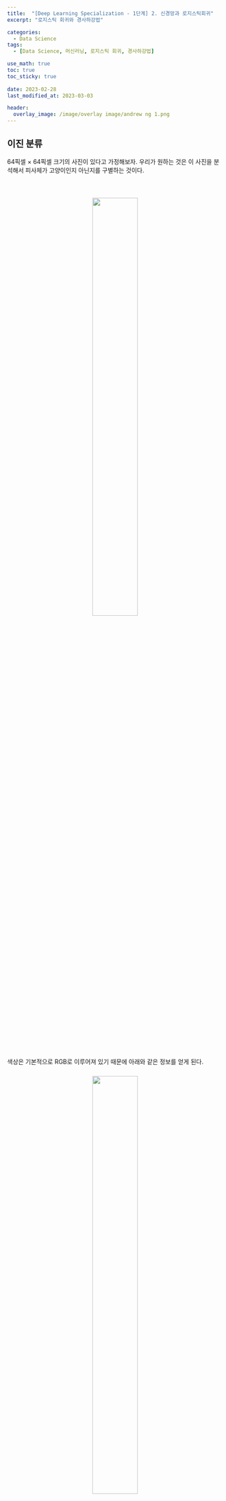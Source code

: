 ```yaml
---
title:  "[Deep Learning Specialization - 1단계] 2. 신경망과 로지스틱회귀"
excerpt: "로지스틱 회귀와 경사하강법"

categories:
  - Data Science
tags:
  - [Data Science, 머신러닝, 로지스틱 회귀, 경사하강법]

use_math: true
toc: true
toc_sticky: true
 
date: 2023-02-28
last_modified_at: 2023-03-03

header:
  overlay_image: /image/overlay image/andrew ng 1.png
---
```


## 이진 분류
64픽셀 $\times$ 64픽셀 크기의 사진이 있다고 가정해보자. 우리가 원하는 것은 이 사진을 분석해서 피사체가 고양이인지 아닌지를 구별하는 것이다.

<br/>
<figure style="display:block; text-align:center;">
  <img src="/image/Deep Learning Specialization/고양이사진.jpg"
       style="width: 50%; height: auto; margin:10px">
</figure>
<br/>

색상은 기본적으로 RGB로 이루어져 있기 때문에 아래와 같은 정보를 얻게 된다.
<br/>
<figure style="display:block; text-align:center;">
  <img src="/image/Deep Learning Specialization/고양이사진 RGB 분석.jpg"
       style="width: 50%; height: auto; margin:10px">
  <figcaption style="text-align:center; font-size:14px; color:#808080">
    64픽셀을 전부 나타내지 않고 간소화하였다.
  </figcaption>
</figure>
<br/>

이를 '특성벡터'로 변환해야 분석에 사용할 수 있다. 특성벡터는 말 그대로 특성을 담고있는 벡터를 의미한다.

$$x=\begin{bmatrix}255\\231\\...\\...\\255\\134 \end{bmatrix}$$

특성벡터의 차원(dimension)을 확인하는 것은 중요하다. 3개의 색상이 각각 64 $\times$ 64 의 픽셀을 가지고 있으므로 아래와 같이 계산할 수 있다.

$$n = n_x = 64 \times 64 \times 3 = 12288$$

앞으로 $n_x$는 벡터 $x$의 차원을 표현하는 것으로 약속한다.

특성벡터($x$)와 결과($y$)의 조합인 $(x, y)$ 는 다음과 같은 조건을 따른다.
- $x \in R^{n_x}$ (n차원 벡터 집합)
- $y \in \{0, 1\}$

m개의 훈련 데이터가 있다고 하면 다음과 같이 표현된다.

$$ \{(x^{(1)}, y^{(1)}), (x^{(2)}, y^{(2)}), ... , (x^{(m)}, y^{(m)})\} $$

여기서 m개의 특성벡터만을 모아 표현할 수도 있다.

$$X = \begin{bmatrix}
| & | & & |\\ 
x^{(1)} & x^{(2)} & \cdots & x^{(m)}\\
| & | & & |
\end{bmatrix}$$

행렬 X의 모양은(`X.shape`) $(n_x, m)$이다. 벡터 m개를 모아두었고, 각각의 벡터가 $n_x$차원을 가지기 때문이다.

결과인 y도 행렬로 표현할 수 있다.

$$ Y=\begin{bmatrix}y^{(1)}&y^{(2)}&...&y^{(m)}\end{bmatrix} $$

모양은 X와 비슷하지만 실제로는 완전히 다르다. `Y.shape`의 값은 $(1, m)$이다.

<br/>

## 로지스틱 회귀
로지스틱 회귀는 특성벡터 x가 주어졌을 떄 우리는 결과 y를 알고 싶다. 더 자세하게는 그 그림에 찍힌 것이 진짜 고양이인 확률을 알고 싶은 것이다. 식으로 표현하면 아래와 같다.

$$ \hat{y} = P(y=1|x)$$

일종의 조건부 확률이다. 

x를 이용해 y를 도출하는 과정에서는 다양한 매개변수가 필요하다. w와 b가 그 역할을 해준다.

$w \in R^{n_x}$   
$b \in R$

w는 벡터이고 b는 실수이다. 결과 값을 구하는 과정을 w, x, b를 이용해 선형회귀처럼 식을 써보면 아래와 같다.

$$\hat{y} = w^Tx + b$$

그러나 앞서 다른 강의에서 살펴보았듯이, 선형회귀는 확률을 예측하는 데 적합하지 않다. 확률은 0과 1 사이의 값이어야 하지만, 선형회귀의 결과는 0보다 작을 수도 있고, 1보다 클 수도 있기 때문이다.

그래서 우리는 로지스틱 회귀를 사용한다. 로지스틱 회귀는 시그모이드 함수를 이용해 선형회귀의 결과를 0과 1 사이로 fitting하는 것이라고 생각하면 편하다. 시그모이드 함수는 아래처럼 생겼다.
<br/>
<figure style="display:block; text-align:center;">
  <img src="/image/Deep Learning Specialization/sigmoid 함수.png"
       style="width: 80%; height: auto; margin:10px">
  <figcaption style="text-align:center; font-size:14px; color:#808080">
    Sigmoid 함수 (출처: 위키백과)
  </figcaption>
</figure>
<br/>

보다시피 시그모이드 함수는 모든 함숫값이 0과 1 사이에 위치한다. 어떠한 값을 집어넣어도 0과 1사이의 결과 값이 주어진다.

앞선 식을 시그모이드 함수에 적용하면 다음과 같다.

$$\hat{y} = \sigma(w^Tx + b)$$

시그모이드 함수식은 이렇게 생겼다.

$$\sigma(z) = \frac{1}{1+e^{-z}}$$

z가 매우 커지면 $e^{-z}$는 0에 가까워지고, 함숫값은 1에 가까워진다. 반대로 z가 매우 작아지면 $e^{-z}$는 매우 커지고, 함숫값은 0에 가까워진다.

<br/>

## 손실함수와 비용함수
로지스틱 회귀는 말 그대로 '예측'이다. 우리는 예측이 실제와 차이가 없도록 각 특성벡터들에 대해 실제 결과와 예측값의 차이를 줄이고 싶다.

손실함수(loss function)은 하나의 특성벡터에 대해 결과와의 차이를 파악하는 함수이다. '로지스틱 회귀에서' 손실 함수는 다음과 같이 정의한다.

$$ L(\hat{y}, y) = -(y\log{}{\hat{y}} + (1-y)\log{}{(1-\hat{y})}) $$

y가 1이면, 손실함수는 $ L(\hat{y}, y) = -\log{}{\hat{y}} $ 가 되고, $\hat{y}$ 가 증가해야 손실이 줄어든다.    
반대로 y가 0이면 손실함수는 $ L(\hat{y}, y) = -\log{}{(1-\hat{y})} $ 가 되고, $\hat{y}$ 가 감소해야 손실이 줄어든다.    

손실함수가 하나의 특성벡터에 대해 손실을 파악한다면, 비용함수(cost function)는 전체 행렬에 대한 차이를 파악한다.

$$\displaystyle J(w, b) = \frac{1}{m} \sum_{i=1}^{m}{L(\hat{y}^{(i)}, y^{(i)})} = -\frac{1}{m} \sum_{i=1}^{m}{[y^{(i)}\log{}{\hat{y}^{(i)}} + (1-y^{(i)})\log{}{(1-\hat{y}^{(i)})}]} $$

비용함수가 가진 변수에 주목하자. 핵심은 손실함수를 최소화하는 w와 b를 찾는 것이다.

<br/>

## 경사하강법
경사하강법은 비용함수를 최소화하는 매개변수 w, b를 찾는 과정이다. 함수로 만들어진 면 위의 임의의 한 점에서 최솟값을 향해 하강한다고 하여 경사하강법이라는 이름이 붙었다.
<br/>
<figure style="display:block; text-align:center;">
  <img src="/image/Deep Learning Specialization/경사하강법.jpg"
       style="width: 50%; height: auto; margin:10px">
</figure>
<br/>

위의 그림에서 면 위에 있는 점의 함숫값이 $J(w, b)$ 이다. 우리는 면 위에서 임의로 점을 하나 선택한 뒤, 가장 낮은 곳을 향해 빠르게 내려올 것이다. 비용함수를 최소화하고 싶기 때문이다.

어떻게 가장 빠르게 하산할 수 있는 방법을 찾을까? 바로 기울기를 활용하면 된다. 우리는 기울기를 활용해 w와 b를 변경함으로써 최적의 값을 찾는다.

가장 간단하게 살펴보자. 다음과 같은 w에 대한 아래로 볼록한 함수가 있다.
<br/>
<figure style="display:block; text-align:center;">
  <img src="/image/Deep Learning Specialization/w에 대한 아래로 볼록한 함수.jpg"
       style="width: 50%; height: auto; margin:10px">
</figure>
<br/>

만약 우리가 잡은 점이 최저점의 오른쪽에 있다면, 그 점에서의 기울기는 양수가 될 것이다. 기울기가 양수라면, 왼쪽으로 내려오면 된다.
반대로 우리가 잡은 점이 최저점의 왼쪽에 있다면, 그 점에서의 기울기는 음수이다. 그럼 기울기가 음수가 아닐때까지(0이 될 때까지) w를 증가시키면 된다.

위에서 살펴본 과정은 다음 식처럼 나타낼 수 있다. 아래의 식을 w가 더 이상 변하지 않을 떄까지 반복한다.

$$ w = w -\alpha\frac{dJ(w)}{dw}$$

$\alpha$ 는 학습률(learning rate)를 의미한다. 학습률이 클수록 더 빠르게 w가 변화할 것이라고 생각할 수 있다. $\frac{dJ(w)}{dw}$ 는 고등학교에서 살펴본 바로 그 미분계수이다. 여기서는 함수의 변수가 하나지만, 실제 비용함수는 w, b 두 개의 변수를 가진다. 그래서 미분계수도 '편미분계수'을 활용해야 한다.

$$ w = w -\alpha\frac{dJ(w, b)}{dw}$$

$$ b = b -\alpha\frac{dJ(w, b)}{db}$$

엄밀하게는 편미분계수를 표현할 때 $\partial$ 을 활용해야하지만, 큰 상관은 없다.

> cf. 손실함수 더 알아보기    
로지스틱 회귀에서 사용하는 손실함수는 일반적으로 사용하는 손실함수와는 다르다. 일반적인 손실함수는 아래와 같다.   $$ L(\hat{y}, y) = \frac{1}{2}(\hat{y} - y)^2 $$
그러나 이는 최적값 1개를 찾아야 하는 로지스틱 회귀에는 부적절하다. 지역 최적값이 전역최적값이 아닐 수 있기 때문이다([추가 설명 링크](https://hyun3246.github.io/data%20science/MIT-%EB%8D%B0%EC%9D%B4%ED%84%B0-%EC%82%AC%EC%9D%B4%EC%96%B8%EC%8A%A4-%EA%B8%B0%EC%B4%88-Chapter-1.-Introduction-and-Optimization-Problems/)).    
반면 위에서 소개한 손실함수는 아래로 볼록한 모양으로 전역최적이 지역최적과 일치한다. 그래서 우리는 일반적인 손실함수 대신 다른 손실함수를 활용한다.

<br/>

## 미분
고등학교에서 더 어려운 것도 했다. 생략.

<br/>

## 계산 그래프와 미분계수
계산 그래프는 계산 과정을 나타낸 일종의 그림으로 보면 된다. 다음과 같은 식을 계산 그래프로 계산한다고 해보자.

$$ J(a, b, c) = 3(a + bc) $$

계산 순서대로의 결과를 u, v, J를 이용해 나타낼 수 있다.

$$ u = bc $$      
$$ v = a + u $$     
$$ J = 3v $$        

이 계산 과정을 계산 그래프로 나타내면 다음과 같다.

<br/>
<figure style="display:block; text-align:center;">
  <img src="/image/Deep Learning Specialization/계산 그래프.jpg"
       style="width: 70%; height: auto; margin:10px">
</figure>
<br/>

로지스틱 회귀와 경사하강법에서는 계산 그래프를 사용해 얻을 수 있는 장점이 있다. 위 그림에서 빨간색 화살표를 따라 계산 그래프를 역(오른쪽 -> 왼쪽)으로 추적하여 미분계수를 쉽게 구할 수 있다. 

그럼 미분계수를 구해보자. 가장 오른쪽부터 시작하므로, $\frac{dJ}{dv}$ 부터 구한다. $J=3v$ 이므로 $\frac{dJ}{dv} = 3$ 이다.

그 다음에는 $\frac{dJ}{da}$ 를 구한다. 연쇄법칙을 사용하면 되는데, $\frac{dJ}{da} = \frac{dJ}{dv} \cdot \frac{dv}{da}$ 이므로 $\frac{dJ}{da}=3$ 이다. $\frac{dJ}{du}$ 도 똑같이 구하면 된다.

마지막으로 $\frac{dJ}{du}$ 를 구해보자. 연쇄법칙을 사용하면 $\frac{dJ}{db} = \frac{dJ}{du} \cdot \frac{du}{db}$ 가 된다. $\frac{dJ}{du}=3$ 이고, $\frac{du}{db}$ 가 c(c=2)이므로 $\frac{dJ}{db}=6$ 이다.

<br/>

## 로지스틱 회귀와 경사하강법에 계산 그래프 적용하기
<br/>
<figure style="display:block; text-align:center;">
  <img src="/image/Deep Learning Specialization/로지스틱 회귀 계산 그래프.jpg"
       style="width: 70%; height: auto; margin:10px">
</figure>
<br/>

여기서도 마찬가지로 오른쪽부터 시작한다. $\frac{dL(a, y)}{da}$ 를 계산하면 $-\frac{y}{a} + \frac{1-y}{1-a}$ 가 된다(잘 모르겠으면 미적분학 책을 뒤져보자.).

다음 과정은 손실함수 $\frac{dL(a, y)}{dz}$ 를 구하는 것이다.

$$\frac{dL(a, y)}{dz} = \frac{dL}{da} \cdot \frac{da}{dz}$$
$$\frac{dL(a, y)}{dz} = (-\frac{y}{a} + \frac{1-y}{1-a}) \cdot a(1-a)$$
$$\frac{dL(a, y)}{dz} = a - y$$

마지막으로는 $\frac{dL}{dw_1}$, $\frac{dL}{dw_2}$, $\frac{dL}{db}$ 를 구한다. 각각 $(x_1 \cdot \frac{dL}{dz})$ , $(x_2 \cdot \frac{dL}{dz})$ , $\frac{dL}{dz}$ 이다.

> 프로그래밍에서 미분계수를 변수로 사용해야 할 때가 많다. 그러나 그 떄마다 분수로 표현할 수도 없고, 파이썬에서는 분수 형식의 변수를 지원하지도 않는다.       
$\frac{dFindOutputVar}{dvar}$ 을 `dJdvar`처럼 쓸 수도 있지만, 편의상 `dvar`이라고 적는 경우가 더 많다. $\frac{dL}{da}$ 는 `da`, $\frac{dL}{dw_1}$ 은 `dw1`이 되는 식이다.   

<br/>

## m개의 학습 데이터에 대한 경사하강법
지금까지는 하나의 학습 데이터에 대해 어떻게 경사하강법을 적용하는지를 보았다. 이제는 m개의 데이터에 적용하는 것을 살펴볼 것이다.

우리는 비용함수를 $\displaystyle J(w, b) = \frac{1}{m} \sum_{i=1}^{m}{L(\hat{y}^{(i)}, y^{(i)})}$ 와 같이 쓴다. 비용함수를 미분하면 아래와 같이 쓸 수 있다.

$$\displaystyle \frac{d}{dw_1}J(w, b) = \frac{1}{m} \sum_{i=1}^{m}{\frac{d}{dw_1}L(\hat{y}^{(i)}, y^{(i)})}$$

$\frac{d}{dw_1}L(\hat{y}^{(i)}, y^{(i)})$ 는 $d{w_1}^{(i)}$ 로 표현할 수도 있다.

본격적으로 반복문을 살펴보자. 아래 반복문은 경사하강법을 1회 시행했을 때이다.
```
J = 0; dw1 = 0; dw2 = 0; db = 0

for i = 1 to m
  z(i) = w^T * x(i) + b
  a(i) = sigmoid(z(i))
  J += -[y(i)log(a(i)) + (1 - y(i))log(1-a(i))]
  dz(i) = a(i) - y(i)
  
  # n개의 특성에 대해 다시 반복해야하는 부분
  dw1 += x1(i)dz(i)
  dw2 += x2(i)dz(i)
  db += dz(i)
  
  J /= m
  dw1 /= m
  dw2 /= m
  db /= m
```

위 의사코드를 하나씩 살펴보자. 먼저, m개의 훈련세트이므로 m번 반복하는 `for`문이 있다. 반복문에서 가장 먼저 하는 것은 선형회귀식에 $x^{(i)}$ 를 대입하는 것이다. 그리고 이를 다시 시그모이드 함수에 넣어 그 결과를 $a^{(i)}$ 에 대입한다. $a^{(i)}$ 는 손실함수 계산에 사용된다. 그리고 손실함수 계산 결과를 변수 J에 넣는다. 이름에서 느낌이 오듯이 J는 나중에 비용함수 계산에 사용될 것이다.

그 다음 단락은 특성의 개수에 따라 달라진다. 특성에 따라 미분계수를 구하는 과정으로, 특성이 n개면 n번 반복한다.

마지막 단락에서는 이렇게 구한 값들을 m으로 나눈다. 이제 J는 비용함수의 값을 나타내게 되었다.

최종적으로 $w_1$, $w_2$, b를 정리하면 아래와 같다. $\alpha$ 는 학습률이다.

$$w_1 = w_1 - \alpha dw_1$$       
$$w_2 = w_2 - \alpha dw_2$$         
$$b = b - \alpha db$$         

위 과정은 경사하강법 1회 수행에 해당한다. 경사하강법을 n번 반복하여 최적의 값을 찾았다면, 위 과정을 n번 반복한 것이다.

위 과정의 가장 큰 단점은 반복문이 두 번 들어간다는 것이다. 반복문이 많아지면 당연히 수행 속도가 느려진다. 벡터화를 사용하면 명시적인 반복문을 제거할 수 있다. 과거에는 벡터화가 액세서리처럼 있으면 좋고 없어도 나쁠 것 없는 요소였지만, 딥러닝이 점점 고도화되는 현재는 필수적인 요소로 자리잡았다.

<br/>
<br/>

*별도의 출처가 있는 이미지를 제외한 모든 이미지는 강의자료에서 발췌하였음을 밝힙니다.*